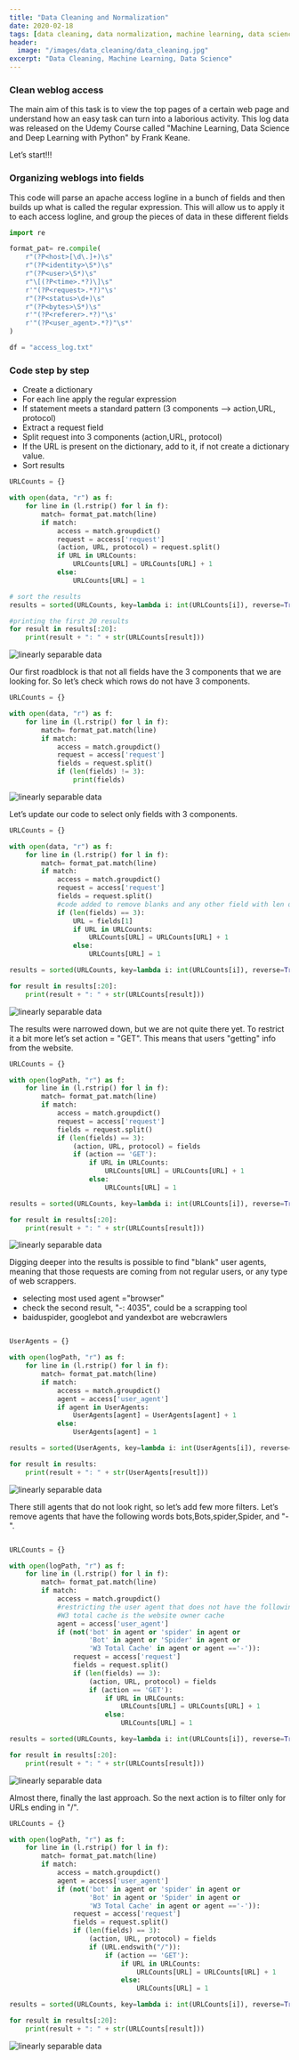 ```yaml
---
title: "Data Cleaning and Normalization"
date: 2020-02-18
tags: [data cleaning, data normalization, machine learning, data science, neural network]
header:
  image: "/images/data_cleaning/data_cleaning.jpg"
excerpt: "Data Cleaning, Machine Learning, Data Science"
---
```




### Clean weblog access 
The main aim of this task is to view the top pages of a certain web page and understand how an easy task can turn into a laborious activity. 
This log data was released on the Udemy Course called "Machine Learning, Data Science and Deep Learning with Python" by Frank Keane.

Let’s start!!!


### Organizing weblogs into fields

This code will parse an apache access logline in a bunch of fields and then builds up what is called the regular expression.
This will allow us to apply it to each access logline, and group the pieces of data in these different fields

``` python
import re

format_pat= re.compile(
    r"(?P<host>[\d\.]+)\s"
    r"(?P<identity>\S*)\s"
    r"(?P<user>\S*)\s"
    r"\[(?P<time>.*?)\]\s"
    r'"(?P<request>.*?)"\s'
    r"(?P<status>\d+)\s"
    r"(?P<bytes>\S*)\s"
    r'"(?P<referer>.*?)"\s'
    r'"(?P<user_agent>.*?)"\s*'
)

df = "access_log.txt"

```

### Code step by step
* Create a dictionary
* For each line apply the regular expression
* If statement meets a standard pattern (3 components --> action,URL, protocol)
* Extract a request field
* Split request into 3 components (action,URL, protocol)
* If the URL is present on the dictionary, add to it, if not create a dictionary value.
* Sort results

``` python
URLCounts = {}

with open(data, "r") as f:
    for line in (l.rstrip() for l in f):
        match= format_pat.match(line)
        if match:
            access = match.groupdict()
            request = access['request']
            (action, URL, protocol) = request.split()
            if URL in URLCounts:
                URLCounts[URL] = URLCounts[URL] + 1
            else:
                URLCounts[URL] = 1

# sort the results 
results = sorted(URLCounts, key=lambda i: int(URLCounts[i]), reverse=True)

#printing the first 20 results
for result in results[:20]:
    print(result + ": " + str(URLCounts[result]))
```

<img src="{{ site.url }}{{ site.baseurl }}/images/data_cleaning/1.jpg" alt="linearly separable data">

Our first roadblock is that not all fields have the 3 components that we are looking for.
So let’s check which rows do not have 3 components.

``` python
URLCounts = {}

with open(data, "r") as f:
    for line in (l.rstrip() for l in f):
        match= format_pat.match(line)
        if match:
            access = match.groupdict()
            request = access['request']
            fields = request.split()
            if (len(fields) != 3):
                print(fields)

```

<img src="{{ site.url }}{{ site.baseurl }}/images/data_cleaning/2.jpg" alt="linearly separable data">

Let’s update our code to select only fields with 3 components.

``` python
URLCounts = {}

with open(data, "r") as f:
    for line in (l.rstrip() for l in f):
        match= format_pat.match(line)
        if match:
            access = match.groupdict()
            request = access['request']
            fields = request.split()
            #code added to remove blanks and any other field with len different than 3
            if (len(fields) == 3):
                URL = fields[1]
                if URL in URLCounts:
                    URLCounts[URL] = URLCounts[URL] + 1
                else:
                    URLCounts[URL] = 1

results = sorted(URLCounts, key=lambda i: int(URLCounts[i]), reverse=True)

for result in results[:20]:
    print(result + ": " + str(URLCounts[result]))

```

<img src="{{ site.url }}{{ site.baseurl }}/images/data_cleaning/3.jpg" alt="linearly separable data">

The results were narrowed down, but we are not quite there yet.
To restrict it a bit more let’s set action = "GET".
This means that users "getting" info from the website.

``` python
URLCounts = {}

with open(logPath, "r") as f:
    for line in (l.rstrip() for l in f):
        match= format_pat.match(line)
        if match:
            access = match.groupdict()
            request = access['request']
            fields = request.split()
            if (len(fields) == 3):
                (action, URL, protocol) = fields
                if (action == 'GET'):
                    if URL in URLCounts:
                        URLCounts[URL] = URLCounts[URL] + 1
                    else:
                        URLCounts[URL] = 1

results = sorted(URLCounts, key=lambda i: int(URLCounts[i]), reverse=True)

for result in results[:20]:
    print(result + ": " + str(URLCounts[result]))
```

<img src="{{ site.url }}{{ site.baseurl }}/images/data_cleaning/4.jpg" alt="linearly separable data">

Digging deeper into the results is possible to find "blank" user agents, meaning that those requests are coming from 
not regular users, or any type of web scrappers.

* selecting most used agent ="browser"
* check the second result, "-: 4035", could be a scrapping tool
* baiduspider, googlebot and yandexbot are webcrawlers

``` python

UserAgents = {}

with open(logPath, "r") as f:
    for line in (l.rstrip() for l in f):
        match= format_pat.match(line)
        if match:
            access = match.groupdict()
            agent = access['user_agent']
            if agent in UserAgents:
                UserAgents[agent] = UserAgents[agent] + 1
            else:
                UserAgents[agent] = 1

results = sorted(UserAgents, key=lambda i: int(UserAgents[i]), reverse=True)

for result in results:
    print(result + ": " + str(UserAgents[result]))

```

<img src="{{ site.url }}{{ site.baseurl }}/images/data_cleaning/5.jpg" alt="linearly separable data">

There still agents that do not look right, so let’s add few more filters. Let’s remove agents that have the following words
bots,Bots,spider,Spider, and "-".  

``` python

URLCounts = {}

with open(logPath, "r") as f:
    for line in (l.rstrip() for l in f):
        match= format_pat.match(line)
        if match:
            access = match.groupdict()
            #restricting the user agent that does not have the following words
            #W3 total cache is the website owner cache 
            agent = access['user_agent']
            if (not('bot' in agent or 'spider' in agent or 
                    'Bot' in agent or 'Spider' in agent or
                    'W3 Total Cache' in agent or agent =='-')):
                request = access['request']
                fields = request.split()
                if (len(fields) == 3):
                    (action, URL, protocol) = fields
                    if (action == 'GET'):
                        if URL in URLCounts:
                            URLCounts[URL] = URLCounts[URL] + 1
                        else:
                            URLCounts[URL] = 1

results = sorted(URLCounts, key=lambda i: int(URLCounts[i]), reverse=True)

for result in results[:20]:
    print(result + ": " + str(URLCounts[result]))

```

<img src="{{ site.url }}{{ site.baseurl }}/images/data_cleaning/6.jpg" alt="linearly separable data">

Almost there, finally the last approach. So the next action is to filter only for URLs ending in "/".

``` python
URLCounts = {}

with open(logPath, "r") as f:
    for line in (l.rstrip() for l in f):
        match= format_pat.match(line)
        if match:
            access = match.groupdict()
            agent = access['user_agent']
            if (not('bot' in agent or 'spider' in agent or 
                    'Bot' in agent or 'Spider' in agent or
                    'W3 Total Cache' in agent or agent =='-')):
                request = access['request']
                fields = request.split()
                if (len(fields) == 3):
                    (action, URL, protocol) = fields
                    if (URL.endswith("/")):
                        if (action == 'GET'):
                            if URL in URLCounts:
                                URLCounts[URL] = URLCounts[URL] + 1
                            else:
                                URLCounts[URL] = 1

results = sorted(URLCounts, key=lambda i: int(URLCounts[i]), reverse=True)

for result in results[:20]:
    print(result + ": " + str(URLCounts[result]))

```

<img src="{{ site.url }}{{ site.baseurl }}/images/data_cleaning/7.jpg" alt="linearly separable data">
